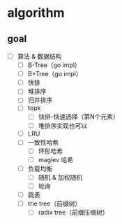 # algorithm

## goal
- [ ] 算法 & 数据结构
  - [ ] B-Tree（go impl）
  - [ ] B+Tree（go impl）
  - [ ] 快排
  - [ ] 堆排序
  - [ ] 归并排序
  - [ ] topk
      - [ ] 快排-快速选择（第N个元素）
      - [ ] 堆排序实现也可以
  - [ ] LRU
  - [ ] 一致性哈希
      - [ ] 环形哈希
      - [ ] maglev 哈希
  - [ ] 负载均衡
      - [ ] 随机 & 加权随机
      - [ ] 轮询
  - [ ] 跳表
  - [ ] trie tree（前缀树）
      - [ ] radix tree（前缀压缩树）